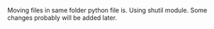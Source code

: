 Moving files in same folder python file is. Using shutil module.
Some changes probably will be added later.
